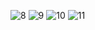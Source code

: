 ![8](https://github.com/Firatalbayati/React/assets/47159612/8137a6df-3eb0-48b5-8c29-6c7e89b3d5fe)
![9](https://github.com/Firatalbayati/React/assets/47159612/7e5acc6e-881b-4b6e-9c5a-685496e5575f)
![10](https://github.com/Firatalbayati/React/assets/47159612/6a679097-bd2c-4355-8967-e9526991e938)
![11](https://github.com/Firatalbayati/React/assets/47159612/97f2c0b1-2dd2-483d-85ee-97bc580a6530)
